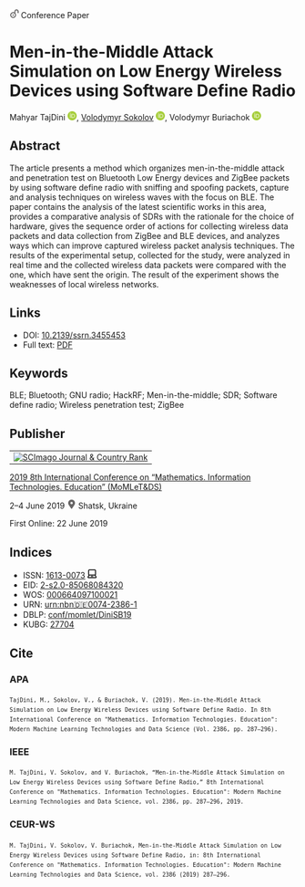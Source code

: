<img src="/icons/unlock.svg" width="16" height="16"> Conference Paper

# Men-in-the-Middle Attack Simulation on Low Energy Wireless Devices using Software Define Radio

Mahyar TajDini <a href="https://orcid.org/0000-0001-8875-3362" target="_blank"><img src="/icons/orcid.svg" width="16" height="16"></a>,
<a href="/">Volodymyr Sokolov</a> <a href="https://orcid.org/0000-0002-9349-7946" target="_blank"><img src="/icons/orcid.svg" width="16" height="16"></a>,
Volodymyr Buriachok <a href="https://orcid.org/0000-0002-4055-1494" target="_blank"><img src="/icons/orcid.svg" width="16" height="16"></a>

## Abstract

The article presents a method which organizes men-in-the-middle attack and penetration test on Bluetooth Low Energy devices and ZigBee packets by using software define radio with sniffing and spoofing packets, capture and analysis techniques on wireless waves with the focus on BLE. The paper contains the analysis of the latest scientific works in this area, provides a comparative analysis of SDRs with the rationale for the choice of hardware, gives the sequence order of actions for collecting wireless data packets and data collection from ZigBee and BLE devices, and analyzes ways which can improve captured wireless packet analysis techniques. The results of the experimental setup, collected for the study, were analyzed in real time and the collected wireless data packets were compared with the one, which have sent the origin. The result of the experiment shows the weaknesses of local wireless networks.

## Links

* DOI: [10.2139/ssrn.3455453](https://doi.org/10.2139/ssrn.3455453)
* Full text: [PDF](http://ceur-ws.org/Vol-2386/paper21.pdf)

## Keywords

BLE; Bluetooth; GNU radio; HackRF; Men-in-the-middle; SDR; Software define radio; Wireless penetration test; ZigBee

## Publisher

<table>
<tr>
<td>
<a href="https://www.scimagojr.com/journalsearch.php?q=21100218356&amp;tip=sid&amp;exact=no" title="SCImago Journal &amp; Country Rank"><img border="0" src="https://corsproxy.io/?https://www.scimagojr.com/journal_img.php?id=21100218356" alt="SCImago Journal &amp; Country Rank"  /></a>
</td>
</tr>
</table>

[2019 8th International Conference on “Mathematics. Information Technologies. Education” (MoMLeT&DS)](https://ceur-ws.org/Vol-2386/)

2–4 June 2019 <img src="/icons/location-pin.svg" width="16" height="16"> Shatsk, Ukraine

First Online: 22 June 2019

## Indices

* ISSN: [1613-0073](https://portal.issn.org/resource/ISSN/1613-0073) <img src="/icons/online.svg" width="16" height="16">
* EID: [2-s2.0-85068084320](http://www.scopus.com/record/display.url?origin=inward&eid=2-s2.0-85068084320)
* WOS: [000664097100021](https://www.webofscience.com/wos/woscc/full-record/WOS:000664097100021)
* URN: [urn:nbn:de:0074-2386-1](https://nbn-resolving.org/xml/urn:nbn:de:0074-2386-1)
* DBLP: [conf/momlet/DiniSB19](https://dblp.org/rec/conf/momlet/DiniSB19)
* KUBG: [27704](http://elibrary.kubg.edu.ua/id/eprint/27704/)

## Cite

### APA

<small>`TajDini, M., Sokolov, V., & Buriachok, V. (2019). Men-in-the-Middle Attack Simulation on Low Energy Wireless Devices using Software Define Radio. In 8th International Conference on "Mathematics. Information Technologies. Education": Modern Machine Learning Technologies and Data Science (Vol. 2386, pp. 287–296).`</small>

### IEEE

<small>`M. TajDini, V. Sokolov, and V. Buriachok, “Men-in-the-Middle Attack Simulation on Low Energy Wireless Devices using Software Define Radio,” 8th International Conference on "Mathematics. Information Technologies. Education": Modern Machine Learning Technologies and Data Science, vol. 2386, pp. 287–296, 2019.`</small>

### CEUR-WS

<small>`M. TajDini, V. Sokolov, V. Buriachok, Men-in-the-Middle Attack Simulation on Low Energy Wireless Devices using Software Define Radio, in: 8th International Conference on "Mathematics. Information Technologies. Education": Modern Machine Learning Technologies and Data Science, vol. 2386 (2019) 287–296.`</small>